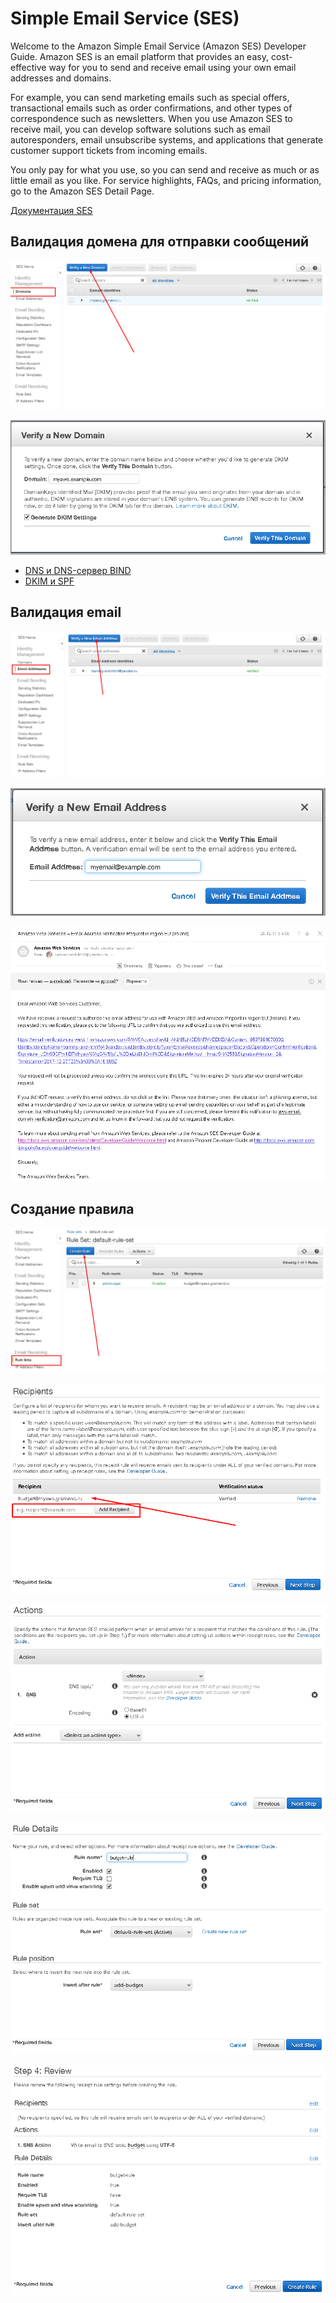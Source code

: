 # Simple Email Service (SES)

Welcome to the Amazon Simple Email Service (Amazon SES) Developer Guide. Amazon SES is an email platform that provides an easy, cost-effective way for you to send and receive email using your own email addresses and domains.

For example, you can send marketing emails such as special offers, transactional emails such as order confirmations, and other types of correspondence such as newsletters. When you use Amazon SES to receive mail, you can develop software solutions such as email autoresponders, email unsubscribe systems, and applications that generate customer support tickets from incoming emails.

You only pay for what you use, so you can send and receive as much or as little email as you like. For service highlights, FAQs, and pricing information, go to the Amazon SES Detail Page.

[Документация SES](https://docs.aws.amazon.com/ses/latest/DeveloperGuide/Welcome.html)

## Валидация домена для отправки сообщений

![Выбрать Verify domain](../img/ses-verify-domain.png)

![Ввести имя домена, а так же попросить настроить DKIM](../img/ses-verifying.png)

- [DNS и DNS-сервер BIND](https://habrahabr.ru/post/137587/)
- [DKIM и SPF](https://habrahabr.ru/post/322616/)

## Валидация email

![йцу](../img/ses-email-verification.png)

![фыв](../img/ses-verifying-email.png)

![ячс](../img/ses-verifying-mail.png)

## Создание правила

![qwe](../img/ses-create-rule-button.png)

![qwe](../img/ses-rule-add-recipient.png)

![qwe](../img/ses-rule-actions.png)

![qwe](../img/ses-rule-set-name.png)

![qwe](../img/ses-rule-summary.png)
